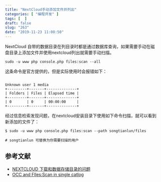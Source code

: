 ```yaml
---
title: "NextCloud手动添加文件并列出"
categories: [ "编程开发" ]
tags: [  ]
draft: false
slug: "263"
date: "2019-11-23 11:08:50"
---
```


NextCloud 自带的数据目录在列目录时都是通过数据库查询，如果需要手动在磁盘目录上添加文件并使用nextcloud列出就需要手动扫描。

```
sudo -u www php console.php files:scan --all
```

这条命令是官方提供的，但是实际使用时会报错如下：
```

Unknown user 1 media
+---------+-------+--------------+
| Folders | Files | Elapsed time |
+---------+-------+--------------+
| 0       | 0     | 00:00:00     |
+---------+-------+--------------+

```

经过信息检索发现问题，在nextcloud安装目录下使用如下命令扫描，就可以看到新添加的文件了：

```
$ sudo -u www php console.php files:scan --path songtianlun/files

# songtianlun 可替换为你需要扫描的用户
```

## 参考文献

 - [NEXTCLOUD 下载和数据存储目录的问题](https://wzfou.com/question/9883/)
 - [OCC and FIles:Scan in single catlog](https://central.owncloud.org/t/occ-and-files-scan-in-single-catlog/3867)

